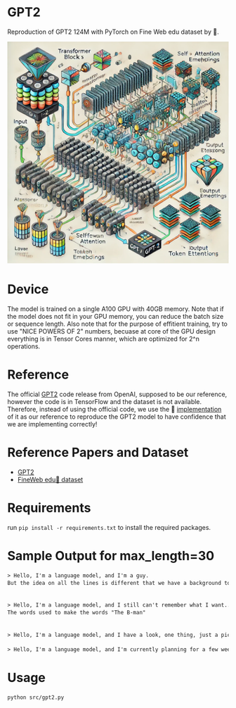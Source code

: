 # GPT2

Reproduction of GPT2 124M with PyTorch on Fine Web edu dataset by 🤗.  

<img src="./img/image.png" alt="img" width="600"/>

# Device 
The model is trained on a single A100 GPU with 40GB memory. Note that if the model does not fit in your GPU memory, you can reduce the batch size or sequence length. Also note that for the purpose of effitient training, try to use "NICE POWERS OF 2" numbers, becuase at core of the GPU design everything is in Tensor Cores manner, which are optimized for 2^n operations.

# Reference 
The official [GPT2](https://github.com/openai/gpt-2) code release from OpenAI, supposed to be our reference, however the code is in TensorFlow and the dataset is not available. Therefore, instead of using the official code, we use the 🤗 [implementation](https://github.com/huggingface/transformers/tree/main/src/transformers/models/gpt2) of it as our reference to reproduce the GPT2 model to have confidence that we are implementing correctly!

# Reference Papers and Dataset 
- [GPT2](https://arxiv.org/abs/2005.14165)
- [FineWeb edu🍷 dataset](https://huggingface.co/datasets/HuggingFaceFW/fineweb)

# Requirements
run `pip install -r requirements.txt` to install the required packages.

# Sample Output for max_length=30
```txt
> Hello, I'm a language model, and I'm a guy.
But the idea on all the lines is different that we have a background to be found


> Hello, I'm a language model, and I still can't remember what I want....
The words used to make the words "The B-man"


> Hello, I'm a language model, and I have a look, one thing, just a picture, and some, some of the other things I've done

> Hello, I'm a language model, and I'm currently planning for a few weeks now, yet, I'm getting some ideas about something, but just really
```

# Usage
```bash
python src/gpt2.py
```